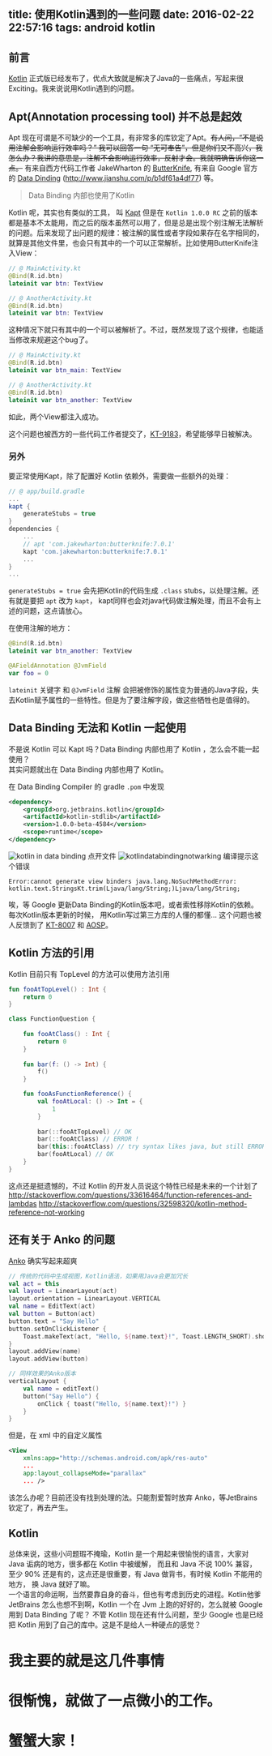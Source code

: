 title: 使用Kotlin遇到的一些问题
date: 2016-02-22 22:57:16
tags: android kotlin
---
## 前言
[Kotlin](https://github.com/JetBrains/kotlin) 正式版已经发布了，优点大致就是解决了Java的一些痛点，写起来很Exciting。我来说说用Kotlin遇到的问题。  

## Apt(Annotation processing tool) 并不总是起效
Apt 现在可谓是不可缺少的一个工具，有非常多的库钦定了Apt。~~有人问，“不是说用注解会影响运行效率吗？”
我可以回答一句 “无可奉告”，但是你们又不高兴，我怎么办？我讲的意思是，注解不会影响运行效率，反射才会。我就明确告诉你这一点。~~ 有来自西方代码工作者 JakeWharton 的 [ButterKnife](https://github.com/JakeWharton/butterknife), 有来自 Google 官方的 [Data Dinding](http://developer.android.com/intl/zh-cn/tools/data-binding/guide.html) (http://www.jianshu.com/p/b1df61a4df77) 等。  
> Data Binding 内部也使用了Kotlin

Kotlin 呢，其实也有类似的工具， 叫 [Kapt](http://blog.jetbrains.com/kotlin/2015/05/kapt-annotation-processing-for-kotlin/) 但是在 `Kotlin 1.0.0 RC` 之前的版本都是基本不太能用，而之后的版本虽然可以用了，但是总是出现个别注解无法解析的问题。后来发现了出问题的规律：被注解的属性或者字段如果存在名字相同的，就算是其他文件里，也会只有其中的一个可以正常解析。比如使用ButterKnife注入View：
```kotlin
// @ MainActivity.kt
@Bind(R.id.btn)
lateinit var btn: TextView
```
```kotlin
// @ AnotherActivity.kt
@Bind(R.id.btn)
lateinit var btn: TextView
```
这种情况下就只有其中的一个可以被解析了。不过，既然发现了这个规律，也能适当修改来规避这个bug了。
```kotlin
// @ MainActivity.kt
@Bind(R.id.btn)
lateinit var btn_main: TextView
```
```kotlin
// @ AnotherActivity.kt
@Bind(R.id.btn)
lateinit var btn_another: TextView
```
如此，两个View都注入成功。  

这个问题也被西方的一些代码工作者提交了，[KT-9183](https://youtrack.jetbrains.com/issue/KT-9183)，希望能够早日被解决。

### 另外
要正常使用Kapt，除了配置好 Kotlin 依赖外，需要做一些额外的处理：
```groovy
// @ app/build.gradle
...
kapt {
    generateStubs = true
}
dependencies {
    ...
    // apt 'com.jakewharton:butterknife:7.0.1'
    kapt 'com.jakewharton:butterknife:7.0.1'
    ...
}
...
```
`generateStubs = true` 会先把Kotlin的代码生成 `.class` stubs，以处理注解。还有就是要把 `apt` 改为 `kapt`， kapt同样也会对java代码做注解处理，而且不会有上述的问题，这点请放心。 

在使用注解的地方：
```kotlin
@Bind(R.id.btn)
lateinit var btn_another: TextView

@AFieldAnnotation @JvmField
var foo = 0
```
`lateinit` 关键字 和 `@JvmField` 注解 会把被修饰的属性变为普通的Java字段，失去Kotlin赋予属性的一些特性。但是为了要注解字段，做这些牺牲也是值得的。

## Data Binding 无法和 Kotlin 一起使用
不是说 Kotlin 可以 Kapt 吗？Data Binding 内部也用了 Kotlin ，怎么会不能一起使用？  
其实问题就出在 Data Binding 内部也用了 Kotlin。



在 Data Binding Compiler 的 gradle `.pom` 中发现
```xml
<dependency>
    <groupId>org.jetbrains.kotlin</groupId>
    <artifactId>kotlin-stdlib</artifactId>
    <version>1.0.0-beta-4584</version>
    <scope>runtime</scope>
</dependency>
```
![kotlin in data binding](http://7xr14l.com1.z0.glb.clouddn.com/kotlinindatabinding.jpg)
点开文件
![kotlindatabindingnotwarking](http://7xr14l.com1.z0.glb.clouddn.com/kotlindatabindingerror.jpg)
编译提示这个错误
```
Error:cannot generate view binders java.lang.NoSuchMethodError: kotlin.text.StringsKt.trim(Ljava/lang/String;)Ljava/lang/String;
```
唉，等 Google 更新Data Binding的Kotlin版本吧，或者索性移除Kotlin的依赖。每次Kotlin版本更新的时候， 用Kotlin写过第三方库的人懂的都懂...
这个问题也被人反馈到了 [KT-8007](https://youtrack.jetbrains.com/issue/KT-8007) 和 [AOSP](https://code.google.com/p/android/issues/detail?id=201346)。

## Kotlin 方法的引用
Kotlin 目前只有 TopLevel 的方法可以使用方法引用
```kotlin
fun fooAtTopLevel() : Int {
    return 0
}

class FunctionQuestion {
    
    fun fooAtClass() : Int {
        return 0
    }
    
    fun bar(f: () -> Int) {
        f()
    }

    fun fooAsFunctionReference() {
        val fooAtLocal: () -> Int = {
            1
        }
        
        bar(::fooAtTopLevel) // OK
        bar(::fooAtClass) // ERROR !
        bar(this::fooAtClass) // try syntax likes java, but still ERROR !
        bar(fooAtLocal) // OK
    }
}
```
这点还是挺遗憾的，不过 Kotlin 的开发人员说这个特性已经是未来的一个计划了
<http://stackoverflow.com/questions/33616464/function-references-and-lambdas>
<http://stackoverflow.com/questions/32598320/kotlin-method-reference-not-working>

## 还有关于 Anko 的问题
[Anko](https://github.com/Kotlin/anko) 确实写起来超爽
```kotlin
// 传统的代码中生成视图，Kotlin语法，如果用Java会更加冗长
val act = this
val layout = LinearLayout(act)
layout.orientation = LinearLayout.VERTICAL
val name = EditText(act)
val button = Button(act)
button.text = "Say Hello"
button.setOnClickListener {
    Toast.makeText(act, "Hello, ${name.text}!", Toast.LENGTH_SHORT).show()
}
layout.addView(name)
layout.addView(button)
```

```kotlin
// 同样效果的Anko版本
verticalLayout {
    val name = editText()
    button("Say Hello") {
        onClick { toast("Hello, ${name.text}!") }
    }
}
```

但是，在 xml 中的自定义属性
```xml
<View
    xmlns:app="http://schemas.android.com/apk/res-auto"
    ...
    app:layout_collapseMode="parallax"
    ... />
```
该怎么办呢？目前还没有找到处理的法。只能割爱暂时放弃 Anko，等JetBrains钦定了，再去产生。

## Kotlin
总体来说，这些小问题瑕不掩瑜，Kotlin 是一个用起来很愉悦的语言，大家对 Java 诟病的地方，很多都在 Kotlin 中被缓解， 而且和 Java 不说 100% 兼容，至少 90% 还是有的，这点还是很重要，有 Java 做背书，有时候 Kotlin 不能用的地方， 换 Java 就好了嘛。  
一个语言的命运啊，当然要靠自身的奋斗，但也有考虑到历史的进程。Kotlin他爹 JetBrains 怎么也想不到啊，Kotlin 一个在 Jvm 上跑的好好的，怎么就被 Google 用到 Data Binding 了呢？
不管 Kotlin 现在还有什么问题，至少 Google 也是已经把 Kotlin 用到了自己的库中。这是不是给人一种硬点的感觉？

# 我主要的就是这几件事情
# 很惭愧，就做了一点微小的工作。
# 蟹蟹大家！